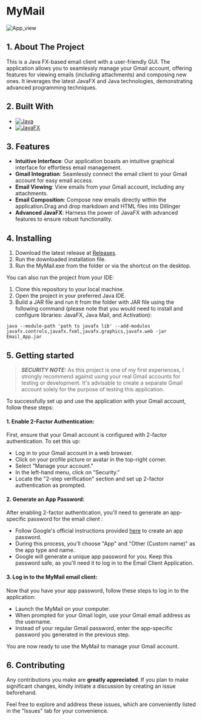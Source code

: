 # MyMail
![App_view][App_view]
## 1. About The Project
This is a Java FX-based email client with a user-friendly GUI. The application allows you to seamlessly manage your Gmail account, offering features for viewing emails (including attachments) and composing new ones. It leverages the latest JavaFX and Java technologies, demonstrating advanced programming techniques.

## 2. Built With

* [![Java][Java.io]][Java-url]
* [![JavaFX][JavaFX.io]][JavaFX-url]

## 3. Features

- **Intuitive Interface**: Our application boasts an intuitive graphical interface for effortless email management.
- **Gmail Integration**: Seamlessly connect the email client to your Gmail account for easy email access.
- **Email Viewing**: View emails from your Gmail account, including any attachments.
- **Email Composition**: Compose new emails directly within the application.Drag and drop markdown and HTML files into Dillinger
- **Advanced JavaFX**: Harness the power of JavaFX with advanced features to ensure robust functionality.

## 4. Installing
 1. Download the latest release at [Releases][Releases].
 2. Run the downloaded installation file.
 3. Run the MyMail.exe from the folder or via the shortcut on the desktop.

You can also run the project from your IDE:

1. Clone this repository to your local machine.
2. Open the project in your preferred Java IDE.
3. Build a JAR file and run it from the folder with JAR file using the following command (please note that you would need to install and configure libraries: JavaFX, Java Mail, and Activation):
```
java --module-path 'path to javafx lib' --add-modules javafx.controls,javafx.fxml,javafx.graphics,javafx.web -jar Email_App.jar

```

## 5. Getting started

> **_SECURITY NOTE:_**  As this project is one of my first experiences, I strongly recommend against using your real Gmail accounts for testing or development. It's advisable to create a separate Gmail account solely for the purpose of testing this application.

To successfully set up and use the application with your Gmail account, follow these steps:
#### 1. Enable 2-Factor Authentication:
First, ensure that your Gmail account is configured with 2-factor authentication. To set this up:
- Log in to your Gmail account in a web browser.
- Click on your profile picture or avatar in the top-right corner.
- Select "Manage your account."
- In the left-hand menu, click on "Security."
- Locate the "2-step verification" section and set up 2-factor authentication as prompted.

#### 2. Generate an App Password:
After enabling 2-factor authentication, you'll need to generate an app-specific password for the email client :
- Follow Google's official instructions provided [here][Google-Account-url] to create an app password.
- During this process, you'll choose "App" and "Other (Custom name)" as the app type and name.
- Google will generate a unique app password for you. Keep this password safe, as you'll need it to log in to the Email Client Application.

#### 3. Log in to the MyMail email client:
Now that you have your app password, follow these steps to log in to the  application:
- Launch the MyMail on your computer.
- When prompted for your Gmail login, use your Gmail email address as the username.
- Instead of your regular Gmail password, enter the app-specific password you generated in the previous step.

You are now ready to use the MyMail to manage your Gmail account.


## 6. Contributing

Any contributions you make are **greatly appreciated**. If you plan to make significant changes, kindly initiate a discussion by creating an issue beforehand.

Feel free to explore and address these issues, which are conveniently listed in the "Issues" tab for your convenience.


[Java.io]: https://img.shields.io/badge/Java-ED8B00?style=for-the-badge&logo=openjdk&logoColor=white
[Java-url]: https://www.java.com/en/
[JavaFX.io]: https://img.shields.io/badge/JavaFX-%233f95ea?style=for-the-badge
[JavaFX-url]: https://openjfx.io/
[App_view]:https://i.imgur.com/Ui7LtoT.jpg
[Releases]: https://github.com/DEnsM0/MyMail/releases
[Google-Account-url]:https://support.google.com/accounts/answer/185833